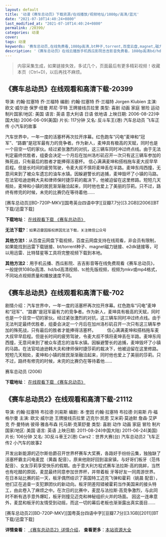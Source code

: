 ```yaml
---
layout: default
title: '动漫《赛车总动员》下载资源/在线播放/视频地址/1080p/高清/蓝光'
date: "2021-07-10T14:40:24+0800"
last_modified_at: "2021-07-10T14:40:24+0800"
permalink: /20399/
categories: 动漫
cover:
tags: 动漫
keywords: '赛车总动员,在线免费看,1080p高清,bt种子,torrent,百度云盘,magnet,磁力链,迅雷下载资源'
description: '《赛车总动员》在线云播放手机西瓜影院吉吉影音免费看，1080p高清bd/hd未删减完整版和tc抢先枪版，mkv/mp4格式，附带bt/torrent种子、magnet/磁力链、百度云盘、网盘资源迅雷下载链接'
---
```


>内容采集生成，如果链接失效，多试几个，页面最后有更多精彩视频！收藏本页（Ctrl+D)，以后再找不麻烦。


## 《赛车总动员》在线观看和高清下载-20399

导演: 约翰·拉塞特 乔·兰福特 编剧: 约翰·拉塞特 乔·兰福特 Jorgen Klubien 主演: 欧文·威尔逊 保罗·纽曼 邦尼·亨特 王牌接线员拉里 类型: 喜剧 动画 家庭 冒险 运动 制片国家/地区: 美国 语言: 英语 意大利语 日语 依地语 上映日期: 2006-08-22(中国大陆) 2006-06-09(美国) 片长: 117分钟 又名: 反斗车王(港) 汽车总动员 飞车正传 小汽车的故事

汽车世界中，一年一度的活塞杯再次拉开序幕。红色跑车“闪电”麦坤和“冠军”、“路霸”是冠军最有力的竞争者。作为新人，麦坤具有极高的天赋，同时也是一个目空一切的家伙。经过紧张激烈的对抗，这三辆车同时冲过终点线。由于无法判定最终优胜者，组委会决定一个月后在加州洛杉矶召开一次只有这三辆车参加的殊死战，只有最后的胜者才能捧得活塞杯。 信心满满麦坤和搭档拖车麦大叔早早启程。但是长时间的疲劳驾驶，令麦大叔不慎将麦坤丢在半路。麦坤东闯西撞，无意间来到了被众车遗忘的油车水镇。因躲避警长的追捕，麦坤毁坏了小镇的马路。在法官哈迪逊韩大夫和律师保时捷莎莉的裁决下，他被迫留在这里修路。短短几天相处，麦坤和小镇的居民渐渐融洽起来，同时他也爱上了美丽的莎莉。只不过，路终有修完的时候，未完的比赛仍在等待着他……


[赛车总动员][BD-720P-MKV][国粤英台四语中字][豆瓣7.7分][3.2GB][2006][BT下载/迅雷下载]

**下载地址**： [在线观看下载 《赛车总动员》](https://www.btdx8.com/torrent/cars_2006.html) 


**无法下载?**：`如果迅雷因版权原因无法下载，关注微信公众号 `

**其他方法1**：从百度云网盘下载视频，百度云网盘支持在线观看，非会员有限制，如果能找到迅雷下载链接、bt/torrent种子、magnet磁力链接、e2dk链接等，可以用迅雷、比特彗星等工具将完整视频下载到本地。

**其他方法2**：用手机云播、西瓜影院、吉吉影音等在线免费观看《赛车总动员》，一般提供1080p高清、hd/bd高清视频、tc抢先版视频，视频为mkv或mp4格式，不同站点视频质量和播放速度不同。


## 《赛车总动员》在线观看和高清下载-702

剧情介绍：汽车世界中，一年一度的活塞杯再次拉开序幕。红色跑车“闪电”麦坤和“冠军”、“路霸”是冠军最有力的竞争者。作为新人，麦坤具有极高的天赋，同时也是一个目空一切的家伙。经过紧张激烈的对抗，这三辆车同时冲过终点线。由于无法判定最终优胜者，组委会决定一个月后在加州洛杉矶召开一次只有这三辆车参加的殊死战，只有最后的胜者才能捧得活塞杯。  　　信心满满麦坤和搭档拖车麦大叔早早启程。但是长时间的疲劳驾驶，令麦大叔不慎将麦坤丢在半路。麦坤东闯西撞，无意间来到了被众车遗忘的油车水镇。因躲避警长的追捕，麦坤毁坏了小镇的马路。在法官哈迪逊韩大夫和律师保时捷莎莉的裁决下，他被迫留在这里修路。短短几天相处，麦坤和小镇的居民渐渐融洽起来，同时他也爱上了美丽的莎莉。只不过，路终有修完的时候，未完的比赛仍在等待着他……


赛车总动员 (2006)

**下载地址**： [在线观看下载 《赛车总动员》](https://www.btbtdy.me/btdy/dy4480.html) 


## 《赛车总动员2》在线观看和高清下载-21112

导演: 约翰·拉塞特 布拉德·刘易斯 编剧: 本·奎因 约翰·拉塞特 布拉德·刘易斯 丹·福格尔曼 主演: 欧文·威尔逊 王牌接线员拉里 迈克尔·凯恩 艾米莉·莫迪默 詹森·艾萨克 乔·曼特纳 彼得·雅各布森 托马斯·克莱舒曼 类型: 喜剧 动作 动画 家庭 冒险 制片国家/地区: 美国 语言: 英语 上映日期: 2011-08-24(中国大陆) 2011-06-24(美国) 片长: 106分钟 又名: 3D反斗車王2(港) Cars2：世界大赛(台) 汽车总动员2 飞车正传2 小汽车的故事2

开发出新能源的迈尔斯伯爵召开世界杯赛车大奖赛，各路好手纷纷云集，独独缺了活塞杯霸主闪电麦昆（黄磊 配音）。原来他刚好回到温泉镇，与好哥们板牙（范伟 配音）、女友莎莉享受快乐的假期。由于意大利方程式赛车法拉斯·高的挑衅，当然也有吃醋的原因，麦昆最终同意参加世界杯，并带着板 牙等好友一同周游世界。在日本站比赛的前一天，板牙偶然结识了英国特工迈克飞弹和霍莉（姚晨 配音），他们正在追查一支犯罪团伙的新动向。板牙阴差阳错被霍莉当作美国来的接头特工，由此卷入了麻烦之中。在次日的比赛中，麦昆与法拉斯·高竞争激烈，与此同时不断有选手意外爆缸，板牙则撞见迈克和神秘组织火并的场面。 因这一连串意外，麦昆和板牙的友情受到动摇，而这一切的幕后老板也渐渐露出真实面目……


[赛车总动员2][BD-720P-MKV][国粤英台四语中字][豆瓣7.7分][3.1GB][2011][BT下载/迅雷下载]

**详情查看**： [《赛车总动员2》详情介绍](/movie/21112/)， **查看更多**：[本站资源大全](/movie/t/all/)

